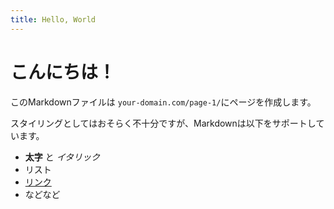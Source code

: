 ```yaml
---
title: Hello, World
---
```


# こんにちは！

このMarkdownファイルは `your-domain.com/page-1/`にページを作成します。

スタイリングとしてはおそらく不十分ですが、Markdownは以下をサポートしています。

- **太字** と _イタリック_
- リスト
- [リンク](https://astro.build)
- などなど
